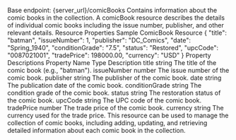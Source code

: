Base endpoint: {server_url}/comicBooks
Contains information about the comic books in the collection. A comicBook resource describes the details of individual comic books including the issue number, publisher, and other relevant details.
Resource Properties
Sample ComicBook Resource
{
  "title": "batman",
  "issueNumber": 1,
  "publisher": "DC_Comics",
  "date": "Spring_1940",
  "conditionGrade": "7.5",
  "status": "Restored",
  "upcCode": "0087021001",
  "tradePrice": 198000.00,
  "currency": "USD"
}
Property Descriptions
Property Name	Type	Description
title	string	The title of the comic book (e.g., "batman").
issueNumber	number	The issue number of the comic book.
publisher	string	The publisher of the comic book.
date	string	The publication date of the comic book.
conditionGrade	string	The condition grade of the comic book.
status	string	The restoration status of the comic book.
upcCode	string	The UPC code of the comic book.
tradePrice	number	The trade price of the comic book.
currency	string	The currency used for the trade price.
This resource can be used to manage the collection of comic books, including adding, updating, and retrieving detailed information about each comic book in the collection.


